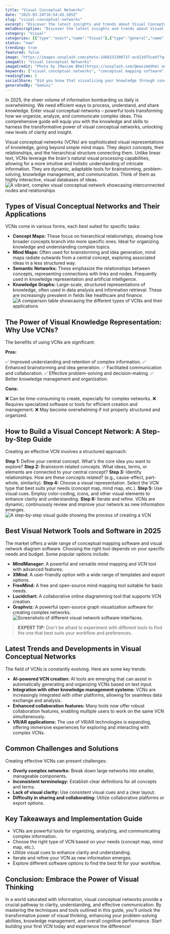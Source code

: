 ```yaml
---
title: "Visual Conceptual Networks"
date: "2025-03-24T16:54:45.585Z"
slug: "visual-conceptual-networks"
excerpt: "Discover the latest insights and trends about Visual Conceptual Networks. This comprehensive guide covers everything you need to know about Visual Conceptual Networks in 2025."
metaDescription: "Discover the latest insights and trends about Visual Conceptual Networks. This comprehensive guide covers everything you need to know about Visual Conceptu..."
category: "Visual"
categories: [{"type":"exact","name":"Visual"},{"type":"general","name":"Cognitive Science"},{"type":"medium","name":"Knowledge Representation"},{"type":"specific","name":"Semantic Networks"},{"type":"niche","name":"Graph Databases"}]
status: "new"
trending: true
featured: false
image: "https://images.unsplash.com/photo-1468231300737-ecd13d75ce6f?q=85&w=1200&fit=max&fm=webp&auto=compress"
imageAlt: "Visual Conceptual Networks"
imageCredit: "Photo by [Maxime Bhm](https://unsplash.com/@maximebhm) on Unsplash"
keywords: ["visual conceptual networks", "conceptual mapping software", "visual knowledge representation", "create visual concept map", "best visual network tools", "visual concept network examples", "buy visual network software", "how to build a visual concept network", "visual concept network benefits", "visual network diagram software"]
readingTime: 5
socialShare: "Did you know that visualizing your knowledge through conceptual networks can boost your understanding and retention by up to 70%?  Unlock the power of visual thinking!"
generatedBy: "Gemini"
---
```


In 2025, the sheer volume of information bombarding us daily is overwhelming.  We need efficient ways to process, understand, and share knowledge.  Enter visual conceptual networks – powerful tools transforming how we organize, analyze, and communicate complex ideas. This comprehensive guide will equip you with the knowledge and skills to harness the transformative power of visual conceptual networks, unlocking new levels of clarity and insight.



Visual conceptual networks (VCNs) are sophisticated visual representations of knowledge, going beyond simple mind maps. They depict concepts, their relationships, and the hierarchical structure connecting them. Unlike linear text, VCNs leverage the brain's natural visual processing capabilities, allowing for a more intuitive and holistic understanding of intricate information.  They are dynamic, adaptable tools for brainstorming, problem-solving, knowledge management, and communication.  Think of them as highly interactive, visual databases of ideas. ![A vibrant, complex visual conceptual network showcasing interconnected nodes and relationships](https://images.unsplash.com/photo-1672910059099-ee4b4380cb73?q=85&w=1200&fit=max&fm=webp&auto=compress)

## Types of Visual Conceptual Networks and Their Applications

VCNs come in various forms, each best suited for specific tasks:

* **Concept Maps:** These focus on hierarchical relationships, showing how broader concepts branch into more specific ones.  Ideal for organizing knowledge and understanding complex topics.
* **Mind Maps:** Often used for brainstorming and idea generation, mind maps radiate outwards from a central concept, exploring associated ideas in a less structured way.
* **Semantic Networks:**  These emphasize the relationships between concepts, representing connections with links and nodes. Frequently used in knowledge representation and artificial intelligence.
* **Knowledge Graphs:** Large-scale, structured representations of knowledge, often used in data analysis and information retrieval. These are increasingly prevalent in fields like healthcare and finance. ![A comparison table showcasing the different types of VCNs and their applications](https://images.unsplash.com/photo-1672910059109-19d499a00465?q=85&w=1200&fit=max&fm=webp&auto=compress)

##  The Power of Visual Knowledge Representation: Why Use VCNs?

The benefits of using VCNs are significant:

**Pros:**

✅ Improved understanding and retention of complex information.
✅ Enhanced brainstorming and idea generation.
✅ Facilitated communication and collaboration.
✅ Effective problem-solving and decision-making.
✅ Better knowledge management and organization.

**Cons:**

❌ Can be time-consuming to create, especially for complex networks.
❌ Requires specialized software or tools for efficient creation and management.
❌ May become overwhelming if not properly structured and organized.

## How to Build a Visual Concept Network: A Step-by-Step Guide

Creating an effective VCN involves a structured approach:

**Step 1:** Define your central concept. What's the core idea you want to explore?
**Step 2:** Brainstorm related concepts.  What ideas, terms, or elements are connected to your central concept?
**Step 3:** Identify relationships. How are these concepts related? (e.g., cause-effect, part-whole, similarity).
**Step 4:** Choose a visual representation. Select the VCN type that best suits your needs (concept map, mind map, etc.).
**Step 5:** Use visual cues. Employ color-coding, icons, and other visual elements to enhance clarity and understanding.
**Step 6:** Iterate and refine.  VCNs are dynamic; continuously review and improve your network as new information emerges. ![A step-by-step visual guide showing the process of creating a VCN](https://images.unsplash.com/photo-1526413519671-785943f07879?q=85&w=1200&fit=max&fm=webp&auto=compress)

## Best Visual Network Tools and Software in 2025

The market offers a wide range of conceptual mapping software and visual network diagram software.  Choosing the right tool depends on your specific needs and budget.  Some popular options include:

* **MindManager:** A powerful and versatile mind mapping and VCN tool with advanced features.
* **XMind:** A user-friendly option with a wide range of templates and export options.
* **FreeMind:** A free and open-source mind mapping tool suitable for basic needs.
* **Lucidchart:** A collaborative online diagramming tool that supports VCN creation.
* **Graphviz:**  A powerful open-source graph visualization software for creating complex networks.  ![Screenshots of different visual network software interfaces](https://images.unsplash.com/photo-1468231300737-ecd13d75ce6f?q=85&w=1200&fit=max&fm=webp&auto=compress).

> **EXPERT TIP:**  Don't be afraid to experiment with different tools to find the one that best suits your workflow and preferences.

## Latest Trends and Developments in Visual Conceptual Networks

The field of VCNs is constantly evolving.  Here are some key trends:

* **AI-powered VCN creation:**  AI tools are emerging that can assist in automatically generating and organizing VCNs based on text input.
* **Integration with other knowledge management systems:**  VCNs are increasingly integrated with other platforms, allowing for seamless data exchange and analysis.
* **Enhanced collaboration features:**  Many tools now offer robust collaboration features, enabling multiple users to work on the same VCN simultaneously.
* **VR/AR applications:**  The use of VR/AR technologies is expanding, offering immersive experiences for exploring and interacting with complex VCNs.

## Common Challenges and Solutions

Creating effective VCNs can present challenges:

* **Overly complex networks:**  Break down large networks into smaller, manageable components.
* **Inconsistent terminology:**  Establish clear definitions for all concepts and terms.
* **Lack of visual clarity:**  Use consistent visual cues and a clear layout.
* **Difficulty in sharing and collaborating:**  Utilize collaborative platforms or export options.

## Key Takeaways and Implementation Guide

*  VCNs are powerful tools for organizing, analyzing, and communicating complex information.
*  Choose the right type of VCN based on your needs (concept map, mind map, etc.).
*  Utilize visual cues to enhance clarity and understanding.
*  Iterate and refine your VCN as new information emerges.
*  Explore different software options to find the best fit for your workflow.

## Conclusion: Embrace the Power of Visual Thinking

In a world saturated with information, visual conceptual networks provide a crucial pathway to clarity, understanding, and effective communication.  By mastering the techniques and tools outlined in this guide, you'll unlock the transformative power of visual thinking, enhancing your problem-solving abilities, knowledge management, and overall cognitive performance.  Start building your first VCN today and experience the difference!

